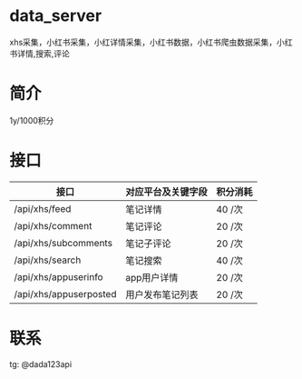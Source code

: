# data_server
xhs采集，小红书采集，小红详情采集，小红书数据，小红书爬虫数据采集，小红书详情,搜索,评论

# 简介
1y/1000积分

# 接口

| 接口                     | 对应平台及关键字段 | 积分消耗  |
| ------------------------ | ------------------ |   -------- |
| /api/xhs/feed | 笔记详情                  | 40 /次                 |
| /api/xhs/comment | 笔记评论                  | 20 /次                 |
| /api/xhs/subcomments | 笔记子评论                  | 20 /次                 |
| /api/xhs/search | 笔记搜索                  | 40 /次                 |
| /api/xhs/appuserinfo | app用户详情                  | 20 /次                 |
| /api/xhs/appuserposted | 用户发布笔记列表                  | 20 /次                 | 
# 联系
tg: @dada123api

